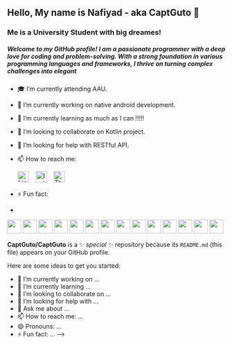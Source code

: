 ## Hello, My name is Nafiyad - aka CaptGuto 👋
### Me is a University Student with big dreames!
##### Welcome to my GitHub profile! I am a passionate programmer with a deep love for coding and problem-solving. With a strong foundation in various programming languages and frameworks, I thrive on turning complex challenges into elegant 

- 🎓 I’m currently attending AAU.
- 🔭 I’m currently working on native android development. 
- 🌱 I’m currently learning as much as I can !!!!!
- 👯 I’m looking to collaborate on Kotlin project.
- 🤔 I’m looking for help with RESTful API.
- 📫 How to reach me:

  <a href="https://www.linkedin.com/in/nafiyad-tadesse-1565b325b/?lipi=urn%3Ali%3Apage%3Ad_flagship3_feed%3BdnKy20NrSNKkrEbpd6x30w%3D%3D"><img src="https://simpleicons.org/icons/linkedin.svg" alt="LinkedIn" width="26px"></a>&nbsp;&nbsp;&nbsp;
  <a href="https://www.instagram.com/b.ru.ck/"><img src="https://simpleicons.org/icons/instagram.svg" alt="Instagram" width="26px"></a>&nbsp;&nbsp;&nbsp;
  <a href="https://threads/b.ru.ck/"><img src="https://simpleicons.org/icons/threads.svg" alt="Threads" width="26px"></a>
- ⚡ Fun fact:
- 
<p align="left"><img src="https://cdn.jsdelivr.net/gh/devicons/devicon/icons/react/react-original.svg" style="height: 32px"/>
<img src="https://cdn.jsdelivr.net/gh/devicons/devicon/icons/nodejs/nodejs-original-wordmark.svg" style="height:32px; background-color:white"/>
<img src="https://cdn.jsdelivr.net/gh/devicons/devicon/icons/express/express-original-wordmark.svg" style="height: 32px; background-color:white"/>
<img src="https://cdn.jsdelivr.net/gh/devicons/devicon/icons/mongodb/mongodb-original-wordmark.svg" style="height: 32px; background-color:white"/>
<img src="https://cdn.jsdelivr.net/gh/devicons/devicon/icons/redux/redux-original.svg" style="height: 32px; background-color:white"/>
<img src="https://cdn.jsdelivr.net/gh/devicons/devicon/icons/html5/html5-original-wordmark.svg" style="height: 32px"/>
<img src="https://cdn.jsdelivr.net/gh/devicons/devicon/icons/css3/css3-original-wordmark.svg" style="height: 32px"/>
<img src="https://cdn.jsdelivr.net/gh/devicons/devicon/icons/javascript/javascript-plain.svg" style="height: 32px"/>
<img src="https://cdn.jsdelivr.net/gh/devicons/devicon/icons/bootstrap/bootstrap-plain-wordmark.svg"  style="height: 32px"/>
<img src="https://cdn.jsdelivr.net/gh/devicons/devicon/icons/materialui/materialui-plain.svg" style="height: 32px"/>
<img src="https://cdn.jsdelivr.net/gh/devicons/devicon/icons/npm/npm-original-wordmark.svg" style="height: 32px"/>
<img src="https://cdn.jsdelivr.net/gh/devicons/devicon/icons/git/git-plain.svg" style="height: 32px"/>
<img src="https://cdn.jsdelivr.net/gh/devicons/devicon/icons/github/github-original-wordmark.svg" style="height: 32px; background-color:white"/>
<img src="https://cdn.jsdelivr.net/gh/devicons/devicon/icons/python/python-original.svg"  style="height: 32px"/>
</p>

**CaptGuto/CaptGuto** is a ✨ _special_ ✨ repository because its `README.md` (this file) appears on your GitHub profile.

Here are some ideas to get you started:

- 🔭 I’m currently working on ...
- 🌱 I’m currently learning ...
- 👯 I’m looking to collaborate on ...
- 🤔 I’m looking for help with ...
- 💬 Ask me about ...
- 📫 How to reach me: ...
- 😄 Pronouns: ...
- ⚡ Fun fact: ...
-->
